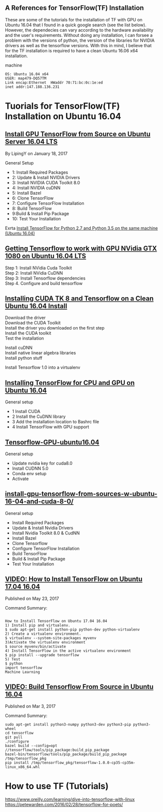 A References for TensorFlow(TF) Installation
---

These are some of the tutorials for the installation of TF with GPU on Ubuntu 16.04
that I found in a quick google search (see the list below). However,
the dependecies can vary according to the hardware availability and the user's requirements.
Without doing any installation, I can forsee a problem with the versions of python,
the version of the libraries for NVIDIA drivers as well as the tensorflow versions.
With this in mind, I believe that for the TF installation is required to have a
clean Ubuntu 16.06 x64 installation.


machine
```
OS: Ubuntu 16.04 x64
USER: map479-DQ57TM
Link encap:Ethernet  HWaddr 70:71:bc:0c:1e:ed  
inet addr:147.188.136.231
```

# Tuorials for TensorFlow(TF) Installation on Ubuntu 16.04

## [Install GPU TensorFlow from Source on Ubuntu Server 16.04 LTS](http://deeplearning.lipingyang.org/2017/01/18/install-gpu-tensorflow-ubuntu-16-04/)
By LipingY on January 18, 2017

General Setup
* 1: Install Required Packages
* 2: Update & Install NVIDIA Drivers
* 3: Install NVIDIA CUDA Toolkit 8.0
* 4: Install NVIDIA cuDNN
* 5: Install Bazel
* 6: Clone TensorFlow
* 7: Configure TensorFlow Installation
* 8: Build TensorFlow
* 9:Build & Install Pip Package
* 10: Test Your Installation



Exrta [Install TensorFlow for Python 2.7 and Python 3.5 on the same machine (Ubuntu 16.04)](http://deeplearning.lipingyang.org/2017/01/19/install-tensorflow-for-python-2-7-and-3-5-on-one-machine/)



## [Getting Tensorflow to work with GPU NVidia GTX 1080 on Ubuntu 16.04 LTS](http://abhay.harpale.net/blog/machine-learning/deep-learning/getting-tensorflow-to-work-with-gpu-nvidia-gtx-1080-on-ubuntu-16-04-lts/)

Step 1: Install NVidia Cuda Toolkit  
Step 2: Install NVidia CuDNN  
Step 3: Install Tensorflow dependencies  
Step 4. Configure and build tensorflow  

## [Installing CUDA TK 8 and Tensorflow on a Clean Ubuntu 16.04 Install](http://queirozf.com/entries/installing-cuda-tk-and-tensorflow-on-a-clean-ubuntu-16-04-install)

Download the driver  
Download the CUDA Toolkit  
Install the driver you downloaded on the first step  
Install the CUDA toolkit  
Test the installation  

Install cuDNN  
Install native linear algebra libraries  
Install python stuff  

Install Tensorflow 1.0 into a virtualenv  



## [Installing TensorFlow for CPU and GPU on Ubuntu 16.04](https://www.howtoforge.com/tutorial/installing-tensorflow-neural-network-software-for-cpu-and-gpu-on-ubuntu-16-04/)

General setup
* 1 Install CUDA
* 2 Install the CuDNN library
* 3 Add the installation location to Bashrc file
* 4 Install TensorFlow with GPU support



## [Tensorflow-GPU-ubuntu16.04](https://gist.github.com/unsalted/294c7b128ac37ef70df5bbc1528effa9)

General setup
* Update nvidia key for cuda8.0
* Install CUDNN 5.0
* Conda env setup
* Activate



## [install-gpu-tensorflow-from-sources-w-ubuntu-16-04-and-cuda-8-0/](https://alliseesolutions.wordpress.com/2016/09/08/install-gpu-tensorflow-from-sources-w-ubuntu-16-04-and-cuda-8-0/)


General setup
* Install Required Packages
* Update & Install Nvidia Drivers
* Install Nvidia Toolkit 8.0 & CudNN
* Install Bazel
* Clone Tensorflow
* Configure TensorFlow Installation
* Build TensorFlow
* Build & Install Pip Package
* Test Your Installation

## [VIDEO: How to Install TensorFlow on Ubuntu 17.04 16.04](https://www.youtube.com/watch?v=FuRSeRe88sw)
Published on May 23, 2017

Command Summary:
```

How to Install TensorFlow on Ubuntu 17.04 16.04
1) Install pip and virtualenv.
$ sudo apt-get install python-pip python-dev python-virtualenv
2) Create a virtualenv environment.
$ virtualenv --system-site-packages myvenv
3)Activate the virtualenv environment
$ source myvenv/bin/activate
4) Install TensorFlow in the active virtualenv environment
$ pip install --upgrade tensorflow
5) Test
$ python
import tensorflow
Machine Learning
```

## [VIDEO: Build Tensorflow From Source in Ubuntu 16.04](https://www.youtube.com/watch?v=VebcaH_gb0c)


Published on Mar 3, 2017

Command Summary:
```
sudo apt-get install python3-numpy python3-dev python3-pip python3-wheel
cd tensorflow
git pull
./configure
bazel build --config=opt //tensorflow/tools/pip_package:build_pip_package
bazel-bin/tensorflow/tools/pip_package/build_pip_package /tmp/tensorflow_pkg
pip install /tmp/tensorflow_pkg/tensorflow-1.0.0-cp35-cp35m-linux_x86_64.whl
```



# How to use TF (Tutorials)

https://www.oreilly.com/learning/dive-into-tensorflow-with-linux  
https://petewarden.com/2016/02/28/tensorflow-for-poets/
